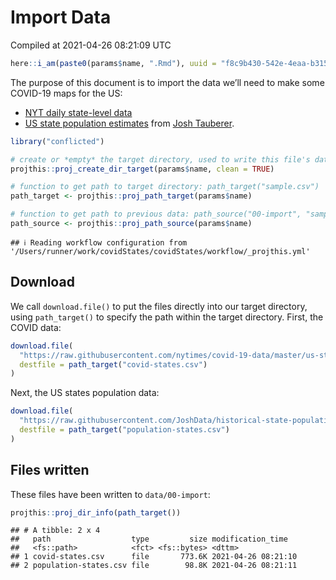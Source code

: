 Import Data
================
Compiled at 2021-04-26 08:21:09 UTC

``` r
here::i_am(paste0(params$name, ".Rmd"), uuid = "f8c9b430-542e-4eaa-b315-bad86866aa06")
```

The purpose of this document is to import the data we’ll need to make
some COVID-19 maps for the US:

  - [NYT daily state-level
    data](https://github.com/nytimes/covid-19-data/blob/master/us-states.csv)
  - [US state population
    estimates](https://github.com/JoshData/historical-state-population-csv/blob/primary/historical_state_population_by_year.csv)
    from [Josh Tauberer](https://github.com/JoshData).

<!-- end list -->

``` r
library("conflicted")
```

``` r
# create or *empty* the target directory, used to write this file's data: 
projthis::proj_create_dir_target(params$name, clean = TRUE)

# function to get path to target directory: path_target("sample.csv")
path_target <- projthis::proj_path_target(params$name)

# function to get path to previous data: path_source("00-import", "sample.csv")
path_source <- projthis::proj_path_source(params$name)
```

    ## ℹ Reading workflow configuration from '/Users/runner/work/covidStates/covidStates/workflow/_projthis.yml'

## Download

We call `download.file()` to put the files directly into our target
directory, using `path_target()` to specify the path within the target
directory. First, the COVID data:

``` r
download.file(
  "https://raw.githubusercontent.com/nytimes/covid-19-data/master/us-states.csv",
  destfile = path_target("covid-states.csv")
)
```

Next, the US states population data:

``` r
download.file(
  "https://raw.githubusercontent.com/JoshData/historical-state-population-csv/primary/historical_state_population_by_year.csv",
  destfile = path_target("population-states.csv")
)
```

## Files written

These files have been written to `data/00-import`:

``` r
projthis::proj_dir_info(path_target())
```

    ## # A tibble: 2 x 4
    ##   path                  type         size modification_time  
    ##   <fs::path>            <fct> <fs::bytes> <dttm>             
    ## 1 covid-states.csv      file       773.6K 2021-04-26 08:21:10
    ## 2 population-states.csv file        98.8K 2021-04-26 08:21:11
